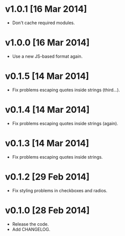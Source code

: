 
v1.0.1 [16 Mar 2014]
====================

 * Don't cache required modules.


v1.0.0 [16 Mar 2014]
====================

 * Use a new JS-based format again.


v0.1.5 [14 Mar 2014]
====================

 * Fix problems escaping quotes inside strings (third...).


v0.1.4 [14 Mar 2014]
====================

 * Fix problems escaping quotes inside strings (again).


v0.1.3 [14 Mar 2014]
====================

 * Fix problems escaping quotes inside strings.


v0.1.2 [29 Feb 2014]
====================

 * Fix styling problems in checkboxes and radios.


v0.1.0 [28 Feb 2014]
====================

 * Release the code.
 * Add CHANGELOG.
